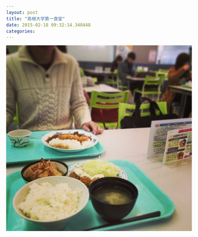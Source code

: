 ```yaml
---
layout: post
title: "島根大学第一食堂"
date: 2015-02-18 09:32:14.348448
categories: 
---
```


![島根大学第一食堂](/assets/images/201502/10986184_621029851373853_1489919609_n.jpg)


